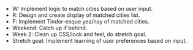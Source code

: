 - W: Implement logic to match cities based on user input.
- R: Design and create display of matched cities list.
- F: Implement Tinder-esque yea/nay of matched cities.
- Weekend: Catch up if behind.
- Week 2: Clean up CSS/look and feel, do stretch goal.
- Stretch goal: Implement learning of user preferences based on input.
